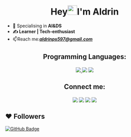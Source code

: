 


<h1 align="center">Hey<img src="https://raw.githubusercontent.com/MartinHeinz/MartinHeinz/master/wave.gif" width="30px">I'm Aldrin</h1>

- 🔭 Specialising</i> in <b> AI&DS
-  &#9997; Learner | Tech-enthusiast</b>
-  📫Reach me:<i>**aldrinps597@gmail.com**</i>

## <p align="center">Programming Languages:

<p align="center"> 
    <a href="https://www.java.com" target="_blank"> <img src="https://img.icons8.com/color/48/000000/java-coffee-cup-logo.png"/> </a>
    <img src="https://img.icons8.com/color/50/000000/c-programming.png"/>
    <img src="https://img.icons8.com/fluency/48/000000/python.png"/>

</p>


## <p align="center">Connect me:
<p align="center">
<a href = "https://www.linkedin.com/in/cy/"><img src="https://img.icons8.com/fluent/48/000000/linkedin.png"/></a>
<a href = "https://twitter.com/cyr"><img src="https://img.icons8.com/fluent/48/000000/twitter.png"/></a>
<a href = "https://www.instagram.com/cyr"><img src="https://img.icons8.com/fluent/48/000000/instagram-new.png"/></a>
<a href = "https://www.facebook.com/cyr">
<img src="https://img.icons8.com/fluency/48/000000/facebook-new.png"/></a>
</p>

## ❤ Followers
<a href="https://github.com/aldrinimmanuel?tab=followers"><img src="https://img.shields.io/github/followers/aldrinimmanuel?label=Followers&style=social" alt="GitHub Badge"></a>

